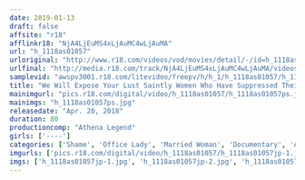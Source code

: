 ```yaml
---
date: 2019-01-13
draft: false
affsite: "r18"
afflinkr18: "NjA4LjEuMS4xLjAuMC4wLjAuMA"
url: "h_1118as01057"
urloriginal: "http://www.r18.com/videos/vod/movies/detail/-/id=h_1118as01057"
urlfinal: "http://media.r18.com/track/NjA4LjEuMS4xLjAuMC4wLjAuMA/videos/vod/movies/detail/-/id=h_1118as01057"
samplevid: "awspv3001.r18.com/litevideo/freepv/h/h_1/h_1118as01057/h_1118as01057_dmb_s.mp4"
title: "We Will Expose Your Lust Saintly Women Who Have Suppressed Their Lust"
mainimgurl: "pics.r18.com/digital/video/h_1118as01057/h_1118as01057ps.jpg"
mainimgs: "h_1118as01057ps.jpg"
releasedate: "Apr. 20, 2018"
duration: 80
productioncomp: "Athena Legend"
girls: ['----']
categories: ['Shame', 'Office Lady', 'Married Woman', 'Documentary', 'Amateur']
imgurls: ['pics.r18.com/digital/video/h_1118as01057/h_1118as01057jp-1.jpg', 'pics.r18.com/digital/video/h_1118as01057/h_1118as01057jp-2.jpg', 'pics.r18.com/digital/video/h_1118as01057/h_1118as01057jp-3.jpg', 'pics.r18.com/digital/video/h_1118as01057/h_1118as01057jp-4.jpg', 'pics.r18.com/digital/video/h_1118as01057/h_1118as01057jp-5.jpg', 'pics.r18.com/digital/video/h_1118as01057/h_1118as01057jp-6.jpg', 'pics.r18.com/digital/video/h_1118as01057/h_1118as01057jp-7.jpg', 'pics.r18.com/digital/video/h_1118as01057/h_1118as01057jp-8.jpg', 'pics.r18.com/digital/video/h_1118as01057/h_1118as01057jp-9.jpg', 'pics.r18.com/digital/video/h_1118as01057/h_1118as01057jp-10.jpg', 'pics.r18.com/digital/video/h_1118as01057/h_1118as01057jp-11.jpg', 'pics.r18.com/digital/video/h_1118as01057/h_1118as01057jp-12.jpg', 'pics.r18.com/digital/video/h_1118as01057/h_1118as01057jp-13.jpg', 'pics.r18.com/digital/video/h_1118as01057/h_1118as01057jp-14.jpg', 'pics.r18.com/digital/video/h_1118as01057/h_1118as01057jp-15.jpg', 'pics.r18.com/digital/video/h_1118as01057/h_1118as01057jp-16.jpg', 'pics.r18.com/digital/video/h_1118as01057/h_1118as01057jp-17.jpg', 'pics.r18.com/digital/video/h_1118as01057/h_1118as01057jp-18.jpg', 'pics.r18.com/digital/video/h_1118as01057/h_1118as01057jp-19.jpg', 'pics.r18.com/digital/video/h_1118as01057/h_1118as01057jp-20.jpg']
imgs: ['h_1118as01057jp-1.jpg', 'h_1118as01057jp-2.jpg', 'h_1118as01057jp-3.jpg', 'h_1118as01057jp-4.jpg', 'h_1118as01057jp-5.jpg', 'h_1118as01057jp-6.jpg', 'h_1118as01057jp-7.jpg', 'h_1118as01057jp-8.jpg', 'h_1118as01057jp-9.jpg', 'h_1118as01057jp-10.jpg', 'h_1118as01057jp-11.jpg', 'h_1118as01057jp-12.jpg', 'h_1118as01057jp-13.jpg', 'h_1118as01057jp-14.jpg', 'h_1118as01057jp-15.jpg', 'h_1118as01057jp-16.jpg', 'h_1118as01057jp-17.jpg', 'h_1118as01057jp-18.jpg', 'h_1118as01057jp-19.jpg', 'h_1118as01057jp-20.jpg']
---
```

